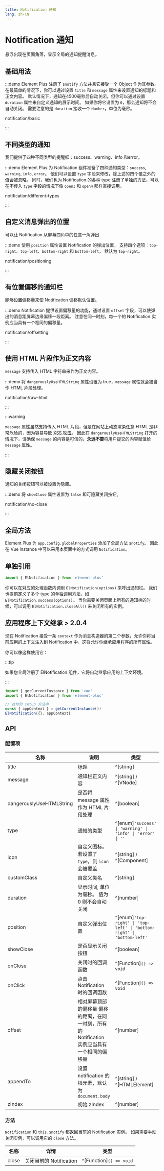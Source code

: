 ```yaml
---
title: Notification 通知
lang: zh-CN
---
```


# Notification 通知

悬浮出现在页面角落，显示全局的通知提醒消息。

## 基础用法

:::demo Element Plus 注册了 `$notify` 方法并且它接受一个 Object 作为其参数。 在最简单的情况下，你可以通过设置 `title` 和 `message` 属性来设置通知的标题和正文内容。 默认情况下，通知在4500毫秒后自动关闭，但你可以通过设置 `duration` 属性来自定义通知的展示时间。 如果你将它设置为 `0`，那么通知将不会自动关闭。 需要注意的是 `duration` 接收一个 `Number`，单位为毫秒。

notification/basic

:::

## 不同类型的通知

我们提供了四种不同类型的提醒框：success、warning、info 和error。

:::demo Element Plus 为 Notification 组件准备了四种通知类型：`success`, `warning`, `info`, `error`。 他们可以设置 `type` 字段来修改，除上述的四个值之外的值会被忽略。 同时，我们也为 Notification 的各种 type 注册了单独的方法，可以在不传入 `type` 字段的情况下像 `open3` 和 `open4` 那样直接调用。

notification/different-types

:::

## 自定义消息弹出的位置

可以让 Notification 从屏幕四角中的任意一角弹出

:::demo 使用 `position` 属性设置 Notification 的弹出位置， 支持四个选项：`top-right`、`top-left`、`bottom-right` 和 `bottom-left`， 默认为 `top-right`。

notification/positioning

:::

## 有位置偏移的通知栏

能够设置偏移量来使 Notification 偏移默认位置。

:::demo Notification 提供设置偏移量的功能，通过设置 `offset` 字段，可以使弹出的消息距屏幕边缘偏移一段距离。 注意在同一时刻，每一个的 Notification 实例应当具有一个相同的偏移量。

notification/offsetting

:::

## 使用 HTML 片段作为正文内容

`message` 支持传入 HTML 字符串来作为正文内容。

:::demo 将 `dangerouslyUseHTMLString` 属性设置为 true，`message` 属性就会被当作 HTML 片段处理。

notification/raw-html

:::

:::warning

`message` 属性虽然支持传入 HTML 片段，但是在网站上动态渲染任意 HTML 是非常危险的，因为容易导致 [XSS 攻击](https://en.wikipedia.org/wiki/Cross-site_scripting)。 因此在 `dangerouslyUseHTMLString` 打开的情况下，请确保 `message` 的内容是可信的，**永远不要**将用户提交的内容赋值给 `message` 属性。

:::

## 隐藏关闭按钮

通知的关闭按钮可以被设置为隐藏。

:::demo 将 ` showClose ` 属性设置为 `false` 即可隐藏关闭按钮。

notification/no-close

:::

## 全局方法

Element Plus 为 `app.config.globalProperties` 添加了全局方法 `$notify`。 因此在 Vue instance 中可以采用本页面中的方式调用 `Notification`。

## 单独引用

```javascript
import { ElNotification } from 'element-plus'
```

你可以在对应的处理函数内调用 `ElNotification(options)` 来呼出通知栏。 我们也提前定义了多个 type 的单独调用方法，如 `ElNotification.success(options)`。 当你需要关闭页面上所有的通知栏的时候，可以调用 `ElNotification.closeAll()` 来关闭所有的实例。

## 应用程序上下文继承 <el-tag>> 2.0.4</el-tag>

现在 Notification 接受一条 `context` 作为消息构造器的第二个参数，允许你将当前应用的上下文注入到 Notification 中，这将允许你继承应用程序的所有属性。

你可以像这样使用它：

:::tip

如果您全局注册了 ElNotification 组件，它将自动继承应用的上下文环境。

:::

```ts
import { getCurrentInstance } from 'vue'
import { ElNotification } from 'element-plus'

// 在你的 setup 方法中
const { appContext } = getCurrentInstance()!
ElNotification({}, appContext)
```

## API

### 配置项

| 名称                       | 说明                                                     | 类型                                                                       | 默认        |
| ------------------------ | ------------------------------------------------------ | ------------------------------------------------------------------------ | --------- |
| title                    | 标题                                                     | ^[string]                                                                | ''        |
| message                  | 通知栏正文内容                                                | ^[string] / ^[VNode]                                                     | ''        |
| dangerouslyUseHTMLString | 是否将 message 属性作为 HTML 片段处理                             | ^[boolean]                                                               | false     |
| type                     | 通知的类型                                                  | ^[enum]`'success' \| 'warning' \| 'info' \| 'error' \| ''`           | ''        |
| icon                     | 自定义图标。 若设置了 `type`，则 `icon` 会被覆盖                       | ^[string] / ^[Component]                                                 | —         |
| customClass              | 自定义类名                                                  | ^[string]                                                                | ''        |
| duration                 | 显示时间, 单位为毫秒。 值为 0 则不会自动关闭                              | ^[number]                                                                | 4500      |
| position                 | 自定义弹出位置                                                | ^[enum]`'top-right' \| 'top-left' \| 'bottom-right' \| 'bottom-left'` | top-right |
| showClose                | 是否显示关闭按钮                                               | ^[boolean]                                                               | true      |
| onClose                  | 关闭时的回调函数                                               | ^[Function]`() => void`                                               | —         |
| onClick                  | 点击 Notification 时的回调函数                                 | ^[Function]`() => void`                                               | —         |
| offset                   | 相对屏幕顶部的偏移量 偏移的距离，在同一时刻，所有的 Notification 实例应当具有一个相同的偏移量 | ^[number]                                                                | 0         |
| appendTo                 | 设置 notification 的根元素，默认为 `document.body`               | ^[string] / ^[HTMLElement]                                               | —         |
| zIndex                   | 初始 zIndex                                              | ^[number]                                                                | 0         |

### 方法

`Notification` 和 `this.$notify` 都返回当前的 Notification 实例。 如果需要手动关闭实例，可以调用它的 `close` 方法。

| 名称    | 详情                 | 类型                         |
| ----- | ------------------ | -------------------------- |
| close | 关闭当前的 Notification | ^[Function]`() => void` |
